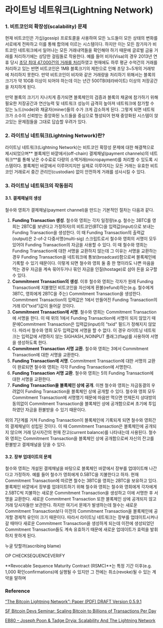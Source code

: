 # 라이트닝 네트워크\(Lightning Network\)

### 1. 비트코인의 확장성\(scalability\) 문제

현재 비트코인은 가십\(gossip\) 프로토콜을 사용하여 모든 노드들이 모든 상태의 변화를 서로에게 전파하고 이를 통해 합의에 이르는 시스템이다. 하지만 이는 모든 참가자가 비트코인 네트워크에서 일어나는 모든 거래내역들을 확인해야 하기 때문에 글로벌 금융 거래를 처리하기에는 상당한 걸림돌로 작용한다. 예를 들어 비자\(Visa\)의 경우 2013년 연휴 당시 [초당 최대 47,000건의 거래를 처리](http://www.visa.com/blogarchives/us/2013/10/10/stress-test-prepares-visanet-for-the-most-wonderful-time-of-the-year/index.html)하였고 현재에도 하루 평균 수억건의 거래를 처리하고 있는 반면 비트코인은 1MB 블록크기의 제한으로 인해 초당 3~5개의 거래밖에 처리하지 못한다. 만약 비트코인이 비자와 같은 거래량을 처리하기 위해서는 블록의 크기가 약 10GB 이상이 되어야 하는데 이는 년간 500TB\(테라바이트\) 이상의 저장공간을 차지하게 된다.

만약 블록의 크기기 지나치게 증가되면 블록체인의 검증과 블록의 채굴에 참가하기 위해 필요한 저장공간과 연산능력 및 네트워크 성능이 급격히 높아져 네트워크에 참가할 수 있는 노드\(node\)와 채굴자\(miner\)들의 수가 크게 감소하게 된다. 그렇게 되면 네트워크가 소수의 신뢰받는 중앙화된 노드들을 중심으로 형성되어 현재 중앙화된 시스템이 앉고있는 문제점들을 그대로 답습할 우려가 있다.

### 2. 라이트닝 네트워크\(Lightning Network\)란?

라이트닝 네트워크\(Lightning Network\)는 비트코인 확장성 문제에 대한 해결책으로 제시되었으며** 블록체인 바깥에서\(off-chain\) 결제채널\(payment channels\)의 네트워크**를 통해 낮은 수수료로 다량의 소액거래\(micropayment\)를 처리할 수 있도록 시스템이다. 블록체인 바깥에서 이루어지지만 실제로 이루어지는 모든 거래는 유효한 비트코인 거래로서 중간 관리인\(custodian\) 없이 안전하게 거래를 성사시킬 수 있다.

### 3. 라이트닝 네트워크의 작동원리

#### 3.1. 결제채널의 생성

철수와 영희가 결제채널\(payment channel\)을 만드는 기본적인 절차는 다음과 같다.

1. **Funding Transaction 생성**. 철수와 영희는 각자 일정량\(e.g. 철수는 3BTC를 영희는 2BTC를 보낸다고 가정하자\)의 비트코인\(BTC\)을 입력값\(input\)으로 보내는 Funding Transaction을 생성한다. 이 때 Funding Transaction의 출력값\(output\)은 2-of-2 다중서명\(multi-sig\) 스크립트로서 철수와 영희의 서명이 모두 있어야 Funding Transaction의 자금을 사용할 수 있다. 이 때 철수와 영희는 Funding Transaction에 대한 서명을 교환하지 않는데 그 이유는 서명을 교환하는 경우 Funding Transaction을 네트워크에 통보\(broadcast\)함으로써 블록체인에 기록할 수 있기 때문이다. 이렇게 되면 철수와 영희 둘 중 한 명이라도 나쁜 마음을 먹는 경우 자금을 계속 묶어두거나 묶인 자금을 인질\(hostage\)로 삼아 돈을 요구할 수 있다. 
2. **Commitment Transaction의 생성**. 이후 철수와 영희는 각자가 원래 Funding Transaction에 지불했던 비트코인을 자신에게 환불\(refund\)하는\(e.g. 철수에게 3BTC, 영희에게 2BTC을 주는\) Commitment Transaction을 생성한다. Commitment Transaction의 입력값은 1에서 만들어진 Funding Transaction의 거래 ID\("txid"\)값이 들어갈 것이다.
3. **Commitment Transaction에 서명**. 철수와 영희는 Commitment Transaction에 서명을 한다. 이 때 위의 1에서 Funding Transaction에 서명이 되지 않았기 때문에Commitment Transaction은 입력값\(input\)의 "txid" 필드가 정해지지 않았다. 따라서 철수와 영희 모두 입력값에 서명을 할 수 없다. 이 경우 라이트닝 네트워크는 입력값에 서명하지 않는 SIGHASH\_NOINPUT 플래그\(flag\)를 사용하여 서명을 생성하도록 한다.
4. **Commitment Transaction 서명 교환**. 철수와 영희는 3에서 Commitment Transaction에 대한 서명을 교환한다.
5. **Funding Transaction에 서명**. Commitment Transaction에 대한 서명의 교환이 완료되면 철수와 영희는 각각 Funding Transaction에 서명한다.
6. **Funding Transaction 서명 교환**. 철수와 영희는 5의 Funding Transaction에 대한 서명을 교환한다.
7. **Funding Transaction을 블록체인 상에 공개**. 이젠 철수와 영희는 자금동결의 우려없이 Funding Transaction을 블록체인 상에 공개할 수 있다. 철수와 영희 모두 Commitment Transaction에 서명했기 때문에 마음만 먹으면 언제든지 상대방의 동의없이 Commitment Transaction을 블록체인 상에 공개함으로써 초기에 투입하였던 자금을 환불받을 수 있기 때문이다.

위의 7단계를 거쳐 Funding Transaction이 블록체인에 기록되게 되면 철수와 영희간의 결제채널이 성립된 것이다. 이 때 Commitment Transaction은 블록체인에 공개되지 않으며 거래 당사자간의 현재 잔고\(current balance\)를 나타내는데 사용된다. 철수와 영희는 Commitment Transaction을 블록체인 상에 공개함으로써 자신의 잔고를 환불받고 결제채널을 닫을 수 있다.

#### 3.2. 장부 업데이트의 문제

철수와 영희는 개설된 결제채널을 바탕으로 블록체인 바깥에서 장부를 업데이트해 나간다고 가정하자. 예를 들어 철수가 영희에게 0.5BTC을 지불한다고 하자. 현재 Commitment Transaction에 따르면 철수는 3BTC을 영희는 2BTC을 보유하고 있다. 블록체인 바깥에서 장부를 업데이트하기 위해 철수와 영희는 철수와 영희에게 각자에게 2.5BTC씩 지불하는 새로운 Commitment Transaction을 생성하고 이에 서명한 후 서명을 교환한다. 새로운 Commitment Transaction 또한 블록체인 상에 공개되지 않고 거래 당사자들만 보관한다. 하지만 여기서 문제가 발생하는데 철수는 새로운 Commitment Transaction보다 이전의 Commitment Transaction을 블록체인에 공개할 경제적 유인이 크기 때문이다. 따라서 라이트닝 네트워크는 장부를 업데이트시켜나갈 때마다 새로운 Commitment Transaction을 생성하게 되는데 이전에 생성되었던 Commitment Transaction들도 계속 유효하기 때문에 새로운 업데이트가 효력을 발휘하지 못하게 된다. 



누굴 탓할까\(ascribing blame\)

OP CHECKSEQUENCEVERIFY

**Revocable Sequence Maturity Contract \(RSMC\)**는 특정 기간 이후\(e.g. 1,000 확인confirmations\)에 실행될 수 있지만 그 전에는 취소\(revoke\)될 수 있는 계약을 말하며

### Reference

[“The Bitcoin Lightning Network”: Paper \(PDF\) DRAFT Version 0.5.9.1](https://lightning.network/lightning-network-paper.pdf)

[SF Bitcoin Devs Seminar: Scaling Bitcoin to Billions of Transactions Per Day](https://www.youtube.com/watch?v=8zVzw912wPo&t=20m15s)

[EB80 – Joseph Poon & Tadge Dryja: Scalability And The Lightning Network](https://www.youtube.com/watch?v=fBS_ieDwQ9k)

